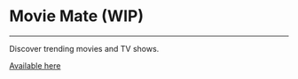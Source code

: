 # Movie Mate (WIP)
---
Discover trending movies and TV shows.

[Available here](https://movie-mate.netlify.app/)

